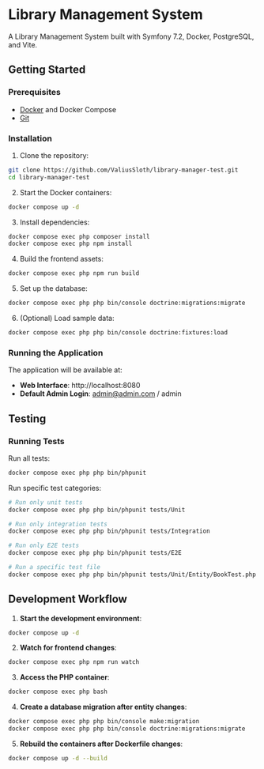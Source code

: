 # Library Management System

A Library Management System built with Symfony 7.2, Docker, PostgreSQL, and Vite.

## Getting Started

### Prerequisites

- [Docker](https://www.docker.com/get-started) and Docker Compose
- [Git](https://git-scm.com/downloads)

### Installation

1. Clone the repository:

```bash
git clone https://github.com/ValiusSloth/library-manager-test.git
cd library-manager-test
```

2. Start the Docker containers:

```bash
docker compose up -d
```

3. Install dependencies:

```bash
docker compose exec php composer install
docker compose exec php npm install
```

4. Build the frontend assets:

```bash
docker compose exec php npm run build
```

5. Set up the database:

```bash
docker compose exec php php bin/console doctrine:migrations:migrate
```

6. (Optional) Load sample data:

```bash
docker compose exec php php bin/console doctrine:fixtures:load
```

### Running the Application

The application will be available at:

- **Web Interface**: http://localhost:8080
- **Default Admin Login**: admin@admin.com / admin


## Testing

### Running Tests

Run all tests:

```bash
docker compose exec php php bin/phpunit
```

Run specific test categories:

```bash
# Run only unit tests
docker compose exec php php bin/phpunit tests/Unit

# Run only integration tests
docker compose exec php php bin/phpunit tests/Integration

# Run only E2E tests
docker compose exec php php bin/phpunit tests/E2E

# Run a specific test file
docker compose exec php php bin/phpunit tests/Unit/Entity/BookTest.php
```

## Development Workflow

1. **Start the development environment**:

```bash
docker compose up -d
```

2. **Watch for frontend changes**:

```bash
docker compose exec php npm run watch
```

3. **Access the PHP container**:

```bash
docker compose exec php bash
```

4. **Create a database migration after entity changes**:

```bash
docker compose exec php php bin/console make:migration
docker compose exec php php bin/console doctrine:migrations:migrate
```

5. **Rebuild the containers after Dockerfile changes**:

```bash
docker compose up -d --build
```